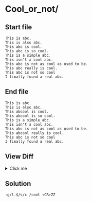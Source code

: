 # Cool_or_not/
## Start file
```
This is abc.
This is also abc.
This abc is cool.
This abc is so cool.
This is a simple abc.
This isn't a cool abc.
This abc is not as cool as used to be.
This abc really is cool.
This abc is not so cool
I finally found a real abc.
```
## End file
```
This is abc.
This is also abc.
This abcool is cool.
This abcool is so cool.
This is a simple abc.
This isn't a cool abc.
This abc is not as cool as used to be.
This abcool really is cool.
This abc is not so cool
I finally found a real abc.
```
## View Diff
<details><summary>Click me</summary>

```
3,4c3,4
< This abc is cool.
< This abc is so cool.
---
> This abcool is cool.
> This abcool is so cool.
8c8
< This abc really is cool.
---
> This abcool really is cool.
```
</details>

## Solution
```sh
:g/l.$/s/c /cool <CR>ZZ
```
